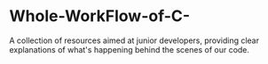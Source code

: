 # Whole-WorkFlow-of-C-
A collection of resources aimed at junior developers, providing clear explanations of what's happening behind the scenes of our code.
